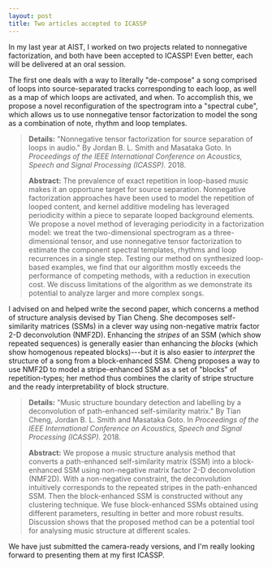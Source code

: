 ```yaml
---
layout: post
title: Two articles accepted to ICASSP
---
```


In my last year at AIST, I worked on two projects related to nonnegative factorization, and both have been accepted to ICASSP! Even better, each will be delivered at an oral session.

The first one deals with a way to literally "de-compose" a song comprised of loops into source-separated tracks corresponding to each loop, as well as a map of which loops are activated, and when. To accomplish this, we propose a novel reconfiguration of the spectrogram into a "spectral cube", which allows us to use nonnegative tensor factorization to model the song as a combination of note, rhythm and loop templates.

> **Details:** "Nonnegative tensor factorization for source separation of loops in audio." By Jordan B. L. Smith and Masataka Goto. In *Proceedings of the IEEE International Conference on Acoustics, Speech and Signal Processing (ICASSP).* 2018.
>
> **Abstract:** The prevalence of exact repetition in loop-based music makes it an opportune target for source separation. Nonnegative factorization approaches have been used to model the repetition of looped content, and kernel additive modeling has leveraged periodicity within a piece to separate looped background elements. We propose a novel method of leveraging periodicity in a factorization model: we treat the two-dimensional spectrogram as a three-dimensional tensor, and use nonnegative tensor factorization to estimate the component spectral templates, rhythms and loop recurrences in a single step. Testing our method on synthesized loop-based examples, we find that our algorithm mostly exceeds the performance of competing methods, with a reduction in execution cost. We discuss limitations of the algorithm as we demonstrate its potential to analyze larger and more complex songs.

I advised on and helped write the second paper, which concerns a method of structure analysis devised by Tian Cheng. She  decomposes self-similarity matrices (SSMs) in a clever way using non-negative matrix factor 2-D deconvolution (NMF2D). Enhancing the *stripes* of an SSM (which show repeated sequences) is generally easier than enhancing the *blocks* (which show homogenous repeated blocks)---but it is also easier to *interpret* the structure of a song from a block-enhanced SSM. Cheng proposes a way to use NMF2D to model a stripe-enhanced SSM as a set of "blocks" of repetition-types; her method thus combines the clarity of stripe structure and the ready interpretability of block structure.

> **Details:** "Music structure boundary detection and labelling by a deconvolution of path-enhanced self-similarity matrix." By Tian Cheng, Jordan B. L. Smith and Masataka Goto. In *Proceedings of the IEEE International Conference on Acoustics, Speech and Signal Processing (ICASSP).* 2018.
>
> **Abstract:** We propose a music structure analysis method that converts a path-enhanced self-similarity matrix (SSM) into a block-enhanced SSM using non-negative matrix factor 2-D deconvolution (NMF2D). With a non-negative constraint, the deconvolution intuitively corresponds to the repeated stripes in the path-enhanced SSM. Then the block-enhanced SSM is constructed without any clustering technique. We fuse block-enhanced SSMs obtained using different parameters, resulting in better and more robust results. Discussion shows that the proposed method can be a potential tool for analysing music structure at different scales.

We have just submitted the camera-ready versions, and I'm really looking forward to presenting them at my first ICASSP.